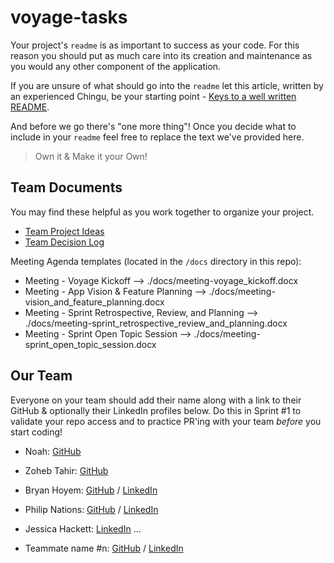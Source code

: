 # voyage-tasks

Your project's `readme` is as important to success as your code. For
this reason you should put as much care into its creation and maintenance
as you would any other component of the application.

If you are unsure of what should go into the `readme` let this article,
written by an experienced Chingu, be your starting point -
[Keys to a well written README](https://tinyurl.com/yk3wubft).

And before we go there's "one more thing"! Once you decide what to include
in your `readme` feel free to replace the text we've provided here.

> Own it & Make it your Own!

## Team Documents

You may find these helpful as you work together to organize your project.

- [Team Project Ideas](./docs/team_project_ideas.md)
- [Team Decision Log](./docs/team_decision_log.md)

Meeting Agenda templates (located in the `/docs` directory in this repo):

- Meeting - Voyage Kickoff --> ./docs/meeting-voyage_kickoff.docx
- Meeting - App Vision & Feature Planning --> ./docs/meeting-vision_and_feature_planning.docx
- Meeting - Sprint Retrospective, Review, and Planning --> ./docs/meeting-sprint_retrospective_review_and_planning.docx
- Meeting - Sprint Open Topic Session --> ./docs/meeting-sprint_open_topic_session.docx

## Our Team

Everyone on your team should add their name along with a link to their GitHub
& optionally their LinkedIn profiles below. Do this in Sprint #1 to validate
your repo access and to practice PR'ing with your team _before_ you start
coding!

- Noah: [GitHub](https://github.com/mrcordova)

- Zoheb Tahir: [GitHub](https://github.com/ZohebTahir)  

- Bryan Hoyem: [GitHub](https://github.com/bhoyem) / [LinkedIn](https://linkedin.com/in/bryanhoyem)

- Philip Nations: [GitHub](https://github.com/pnations) / [LinkedIn](https://www.linkedin.com/in/pnations/)

- Jessica Hackett: [LinkedIn](https://www.linkedin.com/in/jessica-hackett-6725a4325/?trk=opento_sprofile_topcard****)
  ...

- Teammate name #n: [GitHub](https://github.com/ghaccountname) / [LinkedIn](https://linkedin.com/in/liaccountname)
